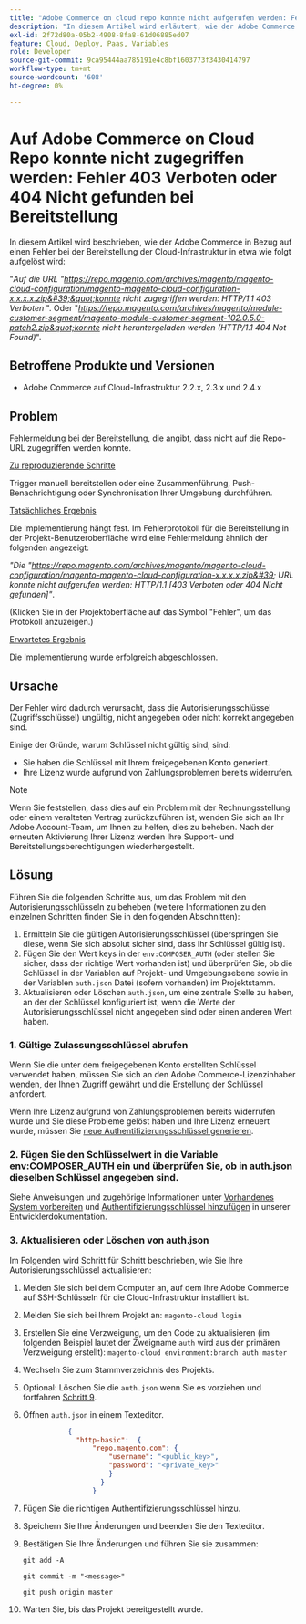 ```yaml
---
title: "Adobe Commerce on cloud repo konnte nicht aufgerufen werden: Fehler 403 Verboten oder 404 Nicht gefunden bei Bereitstellung"
description: "In diesem Artikel wird erläutert, wie der Adobe Commerce in Bezug auf einen Fehler bei der Bereitstellung von Cloud-Infrastrukturen ähnlich dem folgenden behoben wird:"
exl-id: 2f72d80a-05b2-4908-8fa8-61d06885ed07
feature: Cloud, Deploy, Paas, Variables
role: Developer
source-git-commit: 9ca95444aa785191e4c8bf1603773f3430414797
workflow-type: tm+mt
source-wordcount: '608'
ht-degree: 0%

---
```


# Auf Adobe Commerce on Cloud Repo konnte nicht zugegriffen werden: Fehler 403 Verboten oder 404 Nicht gefunden bei Bereitstellung

In diesem Artikel wird beschrieben, wie der Adobe Commerce in Bezug auf einen Fehler bei der Bereitstellung der Cloud-Infrastruktur in etwa wie folgt aufgelöst wird:

&quot;*Auf die URL &quot;https://repo.magento.com/archives/magento/magento-cloud-configuration/magento-magento-cloud-configuration-x.x.x.x.zip&#39;&quot;konnte nicht zugegriffen werden: HTTP/1.1 403 Verboten* &quot;. Oder &quot;*https://repo.magento.com/archives/magento/module-customer-segment/magento-module-customer-segment-102.0.5.0-patch2.zip&quot;konnte nicht heruntergeladen werden (HTTP/1.1 404 Not Found)*&quot;.

## Betroffene Produkte und Versionen

* Adobe Commerce auf Cloud-Infrastruktur 2.2.x, 2.3.x und 2.4.x

## Problem

Fehlermeldung bei der Bereitstellung, die angibt, dass nicht auf die Repo-URL zugegriffen werden konnte.

<u>Zu reproduzierende Schritte</u>

Trigger manuell bereitstellen oder eine Zusammenführung, Push-Benachrichtigung oder Synchronisation Ihrer Umgebung durchführen.

<u>Tatsächliches Ergebnis</u>

Die Implementierung hängt fest. Im Fehlerprotokoll für die Bereitstellung in der Projekt-Benutzeroberfläche wird eine Fehlermeldung ähnlich der folgenden angezeigt:

*&quot;Die &quot;https://repo.magento.com/archives/magento/magento-cloud-configuration/magento-magento-cloud-configuration-x.x.x.x.zip&#39; URL konnte nicht aufgerufen werden: HTTP/1.1 \[403 Verboten oder 404 Nicht gefunden\]&quot;*.

(Klicken Sie in der Projektoberfläche auf das Symbol &quot;Fehler&quot;, um das Protokoll anzuzeigen.)

<u>Erwartetes Ergebnis</u>

Die Implementierung wurde erfolgreich abgeschlossen.

## Ursache

Der Fehler wird dadurch verursacht, dass die Autorisierungsschlüssel (Zugriffsschlüssel) ungültig, nicht angegeben oder nicht korrekt angegeben sind.

Einige der Gründe, warum Schlüssel nicht gültig sind, sind:

* Sie haben die Schlüssel mit Ihrem freigegebenen Konto generiert.
* Ihre Lizenz wurde aufgrund von Zahlungsproblemen bereits widerrufen.

>[!NOTE]
>
>Wenn Sie feststellen, dass dies auf ein Problem mit der Rechnungsstellung oder einem veralteten Vertrag zurückzuführen ist, wenden Sie sich an Ihr Adobe Account-Team, um Ihnen zu helfen, dies zu beheben. Nach der erneuten Aktivierung Ihrer Lizenz werden Ihre Support- und Bereitstellungsberechtigungen wiederhergestellt.

## Lösung

Führen Sie die folgenden Schritte aus, um das Problem mit den Autorisierungsschlüsseln zu beheben (weitere Informationen zu den einzelnen Schritten finden Sie in den folgenden Abschnitten):

1. Ermitteln Sie die gültigen Autorisierungsschlüssel (überspringen Sie diese, wenn Sie sich absolut sicher sind, dass Ihr Schlüssel gültig ist).
1. Fügen Sie den Wert keys in der `env:COMPOSER_AUTH` (oder stellen Sie sicher, dass der richtige Wert vorhanden ist) und überprüfen Sie, ob die Schlüssel in der Variablen auf Projekt- und Umgebungsebene sowie in der Variablen `auth.json` Datei (sofern vorhanden) im Projektstamm.
1. Aktualisieren oder Löschen `auth.json`, um eine zentrale Stelle zu haben, an der der Schlüssel konfiguriert ist, wenn die Werte der Autorisierungsschlüssel nicht angegeben sind oder einen anderen Wert haben.

### 1. Gültige Zulassungsschlüssel abrufen

Wenn Sie die unter dem freigegebenen Konto erstellten Schlüssel verwendet haben, müssen Sie sich an den Adobe Commerce-Lizenzinhaber wenden, der Ihnen Zugriff gewährt und die Erstellung der Schlüssel anfordert.

Wenn Ihre Lizenz aufgrund von Zahlungsproblemen bereits widerrufen wurde und Sie diese Probleme gelöst haben und Ihre Lizenz erneuert wurde, müssen Sie [neue Authentifizierungsschlüssel generieren](https://experienceleague.adobe.com/docs/commerce-operations/installation-guide/prerequisites/authentication-keys.html).

### 2. Fügen Sie den Schlüsselwert in die Variable env:COMPOSER\_AUTH ein und überprüfen Sie, ob in auth.json dieselben Schlüssel angegeben sind.

Siehe Anweisungen und zugehörige Informationen unter [Vorhandenes System vorbereiten](https://devdocs.magento.com/cloud/setup/first-time-setup-import-prepare.html#auth-json) und [Authentifizierungsschlüssel hinzufügen](https://devdocs.magento.com/cloud/setup/first-time-setup-import-prepare.html#add-authentication-keys) in unserer Entwicklerdokumentation.

### 3. Aktualisieren oder Löschen von auth.json

Im Folgenden wird Schritt für Schritt beschrieben, wie Sie Ihre Autorisierungsschlüssel aktualisieren:

1. Melden Sie sich bei dem Computer an, auf dem Ihre Adobe Commerce auf SSH-Schlüsseln für die Cloud-Infrastruktur installiert ist.
1. Melden Sie sich bei Ihrem Projekt an: `magento-cloud login`
1. Erstellen Sie eine Verzweigung, um den Code zu aktualisieren (im folgenden Beispiel lautet der Zweigname `auth` wird aus der primären Verzweigung erstellt):     `magento-cloud environment:branch auth master`
1. Wechseln Sie zum Stammverzeichnis des Projekts.
1. Optional: Löschen Sie die `auth.json` wenn Sie es vorziehen und fortfahren [Schritt 9](#step9).
1. Öffnen `auth.json` in einem Texteditor.

   ```json
              {
                "http-basic":  {
                    "repo.magento.com": {
                        "username": "<public_key>",
                        "password": "<private_key>"
                        }
                      }
                    }
   ```

1. Fügen Sie die richtigen Authentifizierungsschlüssel hinzu.
1. Speichern Sie Ihre Änderungen und beenden Sie den Texteditor.
1. Bestätigen Sie Ihre Änderungen und führen Sie sie zusammen:

   `git add -A`

   `git commit -m "<message>"`

   `git push origin master`
1. Warten Sie, bis das Projekt bereitgestellt wurde.
